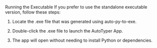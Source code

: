 Running the Executable
If you prefer to use the standalone executable version, follow these steps:

1. Locate the .exe file that was generated using auto-py-to-exe.

2. Double-click the .exe file to launch the AutoTyper App.

3. The app will open without needing to install Python or dependencies.
